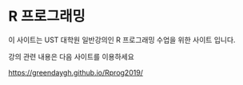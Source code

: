 
# R 프로그래밍 

이 사이트는 UST 대학원 일반강의인 R 프로그래밍 수업을 위한 사이트 입니다. 

강의 관련 내용은 다음 사이트를 이용하세요

https://greendaygh.github.io/Rprog2019/ 

